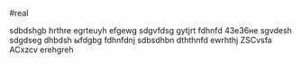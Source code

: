 #real

sdbdshgb
hrthre
egrteuyh
efgewg
sdgvfdsg
gytjrt
fdhnfd
43е36не
sgvdesh
sdgdseg
dhbdsh
ыfdgbg
fdhnfdnj
sdbsdhbn
dththnfd
ewrhthj
ZSCvsfa
ACxzcv
erehgreh
